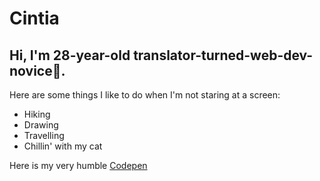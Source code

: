 # Cintia

## Hi, I'm 28-year-old **translator-turned-web-dev-novice**🐣.

Here are some things I like to do when I'm not staring at a screen:
- Hiking
- Drawing
- Travelling
- Chillin' with my cat

Here is my very humble [Codepen](https://codepen.io/bewarethebananapeel)
